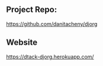 ## Project Repo:

https://github.com/danitacheny/djorg

## Website

https://dtack-djorg.herokuapp.com/
